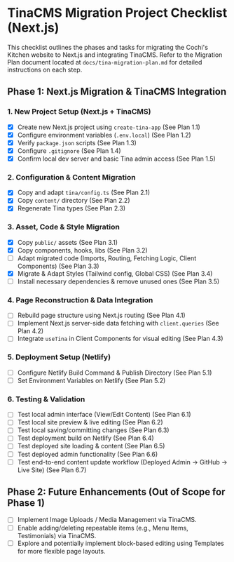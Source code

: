 # TinaCMS Migration Project Checklist (Next.js)

This checklist outlines the phases and tasks for migrating the Cochi's Kitchen website to Next.js and integrating TinaCMS. Refer to the Migration Plan document located at `docs/tina-migration-plan.md` for detailed instructions on each step.

## Phase 1: Next.js Migration & TinaCMS Integration

### 1. New Project Setup (Next.js + TinaCMS)

- [x] Create new Next.js project using `create-tina-app` (See Plan 1.1)
- [x] Configure environment variables (`.env.local`) (See Plan 1.2)
- [x] Verify `package.json` scripts (See Plan 1.3)
- [x] Configure `.gitignore` (See Plan 1.4)
- [x] Confirm local dev server and basic Tina admin access (See Plan 1.5)

### 2. Configuration & Content Migration

- [x] Copy and adapt `tina/config.ts` (See Plan 2.1)
- [x] Copy `content/` directory (See Plan 2.2)
- [x] Regenerate Tina types (See Plan 2.3)

### 3. Asset, Code & Style Migration

- [x] Copy `public/` assets (See Plan 3.1)
- [x] Copy components, hooks, libs (See Plan 3.2)
- [ ] Adapt migrated code (Imports, Routing, Fetching Logic, Client Components) (See Plan 3.3)
- [x] Migrate & Adapt Styles (Tailwind config, Global CSS) (See Plan 3.4)
- [ ] Install necessary dependencies & remove unused ones (See Plan 3.5)

### 4. Page Reconstruction & Data Integration

- [ ] Rebuild page structure using Next.js routing (See Plan 4.1)
- [ ] Implement Next.js server-side data fetching with `client.queries` (See Plan 4.2)
- [ ] Integrate `useTina` in Client Components for visual editing (See Plan 4.3)

### 5. Deployment Setup (Netlify)

- [ ] Configure Netlify Build Command & Publish Directory (See Plan 5.1)
- [ ] Set Environment Variables on Netlify (See Plan 5.2)

### 6. Testing & Validation

- [ ] Test local admin interface (View/Edit Content) (See Plan 6.1)
- [ ] Test local site preview & live editing (See Plan 6.2)
- [ ] Test local saving/committing changes (See Plan 6.3)
- [ ] Test deployment build on Netlify (See Plan 6.4)
- [ ] Test deployed site loading & content (See Plan 6.5)
- [ ] Test deployed admin functionality (See Plan 6.6)
- [ ] Test end-to-end content update workflow (Deployed Admin -> GitHub -> Live Site) (See Plan 6.7)

## Phase 2: Future Enhancements (Out of Scope for Phase 1)

- [ ] Implement Image Uploads / Media Management via TinaCMS.
- [ ] Enable adding/deleting repeatable items (e.g., Menu Items, Testimonials) via TinaCMS.
- [ ] Explore and potentially implement block-based editing using Templates for more flexible page layouts.
